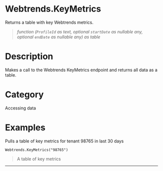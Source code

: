 ﻿# Webtrends.KeyMetrics
Returns a table with key Webtrends metrics.
> _function (<code>ProfileId</code> as text, optional <code>startDate</code> as nullable any, optional <code>endDate</code> as nullable any) as table_
# Description 
Makes a call to the Webtrends KeyMetrics endpoint and returns all data as a table.
# Category 
Accessing data
# Examples 
Pulls a table of key metrics for tenant 98765 in last 30 days
```
Webtrends.KeyMetrics("98765")
```
> A table of key metrics
***
